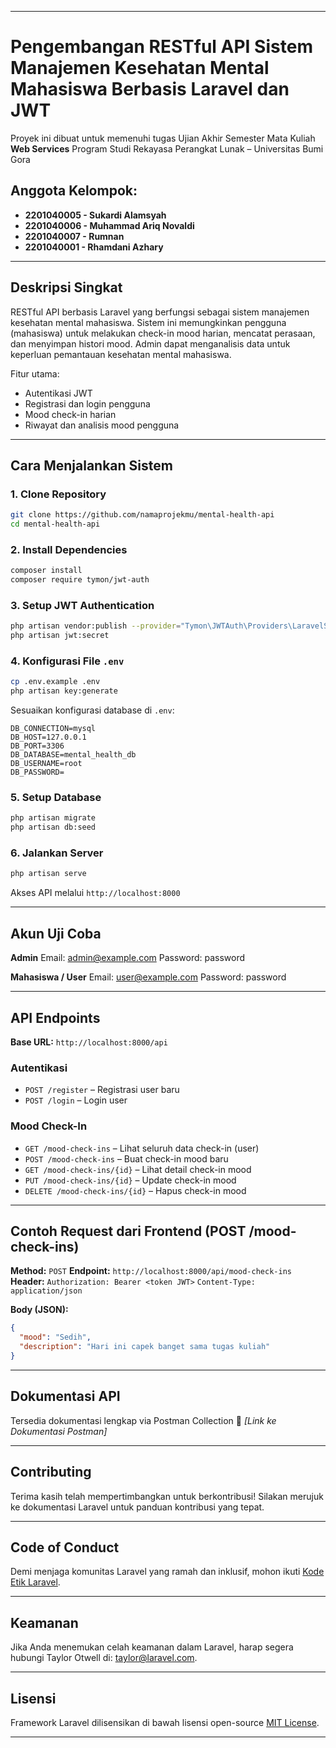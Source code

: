 
---

# Pengembangan RESTful API Sistem Manajemen Kesehatan Mental Mahasiswa Berbasis Laravel dan JWT

Proyek ini dibuat untuk memenuhi tugas Ujian Akhir Semester Mata Kuliah **Web Services**
Program Studi Rekayasa Perangkat Lunak – Universitas Bumi Gora

## Anggota Kelompok:

* **2201040005 - Sukardi Alamsyah**
* **2201040006 - Muhammad Ariq Novaldi**
* **2201040007 - Rumnan**
* **2201040001 - Rhamdani Azhary**

---

## Deskripsi Singkat

RESTful API berbasis Laravel yang berfungsi sebagai sistem manajemen kesehatan mental mahasiswa.
Sistem ini memungkinkan pengguna (mahasiswa) untuk melakukan check-in mood harian, mencatat perasaan, dan menyimpan histori mood. Admin dapat menganalisis data untuk keperluan pemantauan kesehatan mental mahasiswa.

Fitur utama:

* Autentikasi JWT
* Registrasi dan login pengguna
* Mood check-in harian
* Riwayat dan analisis mood pengguna

---

## Cara Menjalankan Sistem

### 1. Clone Repository

```bash
git clone https://github.com/namaprojekmu/mental-health-api
cd mental-health-api
```

### 2. Install Dependencies

```bash
composer install
composer require tymon/jwt-auth
```

### 3. Setup JWT Authentication

```bash
php artisan vendor:publish --provider="Tymon\JWTAuth\Providers\LaravelServiceProvider"
php artisan jwt:secret
```

### 4. Konfigurasi File `.env`

```bash
cp .env.example .env
php artisan key:generate
```

Sesuaikan konfigurasi database di `.env`:

```
DB_CONNECTION=mysql
DB_HOST=127.0.0.1
DB_PORT=3306
DB_DATABASE=mental_health_db
DB_USERNAME=root
DB_PASSWORD=
```

### 5. Setup Database

```bash
php artisan migrate
php artisan db:seed
```

### 6. Jalankan Server

```bash
php artisan serve
```

Akses API melalui `http://localhost:8000`

---

## Akun Uji Coba

**Admin**
Email: [admin@example.com](mailto:admin@example.com)
Password: password

**Mahasiswa / User**
Email: [user@example.com](mailto:user@example.com)
Password: password

---

## API Endpoints

**Base URL:** `http://localhost:8000/api`

### Autentikasi

* `POST /register` – Registrasi user baru
* `POST /login` – Login user

### Mood Check-In

* `GET /mood-check-ins` – Lihat seluruh data check-in (user)
* `POST /mood-check-ins` – Buat check-in mood baru
* `GET /mood-check-ins/{id}` – Lihat detail check-in mood
* `PUT /mood-check-ins/{id}` – Update check-in mood
* `DELETE /mood-check-ins/{id}` – Hapus check-in mood

---

## Contoh Request dari Frontend (POST /mood-check-ins)

**Method:** `POST`
**Endpoint:** `http://localhost:8000/api/mood-check-ins`
**Header:**
`Authorization: Bearer <token JWT>`
`Content-Type: application/json`

**Body (JSON):**

```json
{
  "mood": "Sedih",
  "description": "Hari ini capek banget sama tugas kuliah"
}
```

---

## Dokumentasi API

Tersedia dokumentasi lengkap via Postman Collection
📎 *\[Link ke Dokumentasi Postman]*

---

## Contributing

Terima kasih telah mempertimbangkan untuk berkontribusi!
Silakan merujuk ke dokumentasi Laravel untuk panduan kontribusi yang tepat.

---

## Code of Conduct

Demi menjaga komunitas Laravel yang ramah dan inklusif, mohon ikuti [Kode Etik Laravel](https://laravel.com/docs/contributions#code-of-conduct).

---

## Keamanan

Jika Anda menemukan celah keamanan dalam Laravel, harap segera hubungi Taylor Otwell di: [taylor@laravel.com](mailto:taylor@laravel.com).

---

## Lisensi

Framework Laravel dilisensikan di bawah lisensi open-source [MIT License](https://opensource.org/licenses/MIT).

---